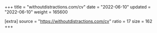 +++
title = "withoutdistractions.com/cv"
date = "2022-06-10"
updated = "2022-06-10"
weight = 165600

[extra]
source = "https://withoutdistractions.com/cv"
ratio = 17
size = 162
+++
